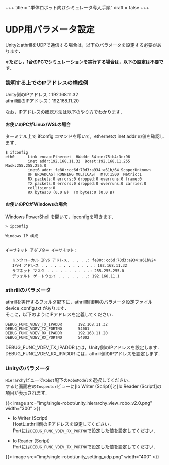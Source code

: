 +++
title = "単体ロボット向けシミュレータ導入手順"
draft = false
+++

# UDP用パラメータ設定

UnityとathrillをUDPで通信する場合は，以下のパラメータを設定する必要があります．

**※ただし，1台のPCでシミュレーションを実行する場合は，以下の設定は不要です．**

### 説明する上でのIPアドレスの構成例

Unity側のIPアドレス：192.168.11.32  
athrill側のIPアドレス：192.168.11.20

なお，IPアドレスの確認方法は以下のやり方でわかります．

#### お使いのPCがLinux/WSLの場合

ターミナル上で ifconfig コマンドを叩いて，ethernetの inet addr の値を確認します．

```
$ ifconfig
eth0      Link encap:Ethernet  HWaddr 54:ee:75:b4:3c:96
          inet addr:192.168.11.32  Bcast:192.168.11.255  Mask:255.255.255.0
          inet6 addr: fe80::cc6d:70d3:a934:a61b/64 Scope:Unknown
          UP BROADCAST RUNNING MULTICAST  MTU:1500  Metric:1
          RX packets:0 errors:0 dropped:0 overruns:0 frame:0
          TX packets:0 errors:0 dropped:0 overruns:0 carrier:0
          collisions:0
          RX bytes:0 (0.0 B)  TX bytes:0 (0.0 B)
```

#### お使いのPCがWindowsの場合

Windows PowerShell を開いて，ipconfigを叩きます．

```
> ipconfig

Windows IP 構成


イーサネット アダプター イーサネット:

   リンクローカル IPv6 アドレス. . . . .: fe80::cc6d:70d3:a934:a61b%24
   IPv4 アドレス . . . . . . . . . . . .: 192.168.11.32
   サブネット マスク . . . . . . . . . .: 255.255.255.0
   デフォルト ゲートウェイ . . . . . . .: 192.168.11.1
```

### athrillのパラメータ

athrillを実行するフォルダ配下に，athrill制御用のパラメータ設定ファイル device_config.txt があります．  
そこに，以下のようにIPアドレスを定義してください．

```
DEBUG_FUNC_VDEV_TX_IPADDR       192.168.11.32
DEBUG_FUNC_VDEV_TX_PORTNO   	54001
DEBUG_FUNC_VDEV_RX_IPADDR       192.168.11.20
DEBUG_FUNC_VDEV_RX_PORTNO   	54002
```

DEBUG_FUNC_VDEV_TX_IPADDR には，Unity側のIPアドレスを設定します．  
DEBUG_FUNC_VDEV_RX_IPADDR には，athrill側のIPアドレスを設定します．

### Unityのパラメータ

`Hierarchy`ビューで`Robot`配下の`RoboModel`を選択してください．  
すると画面右の`Inspector`ビューに[Io Writer (Script)]と[Io Reader (Script)]の項目が表示されます. 

{{< image src="img/single-robot/unity_hierarchy_view_robo_v2.0.png" width="300" >}}

- Io Writer (Script)  
 Hostにathrill側のIPアドレスを設定してください．  
 Portには`DEBUG_FUNC_VDEV_RX_PORTNO`で設定した値を設定してください．

- Io Reader (Script)  
 Portには`DEBUG_FUNC_VDEV_TX_PORTNO`で設定した値を設定してください．
	
{{< image src="img/single-robot/unity_setting_udp.png" width="400" >}}
